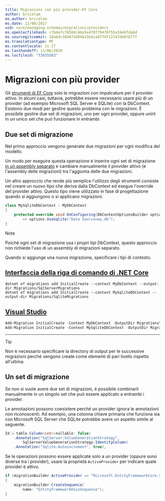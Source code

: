 ```yaml
---
title: Migrazioni con più provider-EF Core
author: bricelam
ms.author: bricelam
ms.date: 11/08/2017
uid: core/managing-schemas/migrations/providers
ms.openlocfilehash: c764a7c7858dc46a5e478f79476f55a34e0fdabd
ms.sourcegitcommit: 18ab4c349473d94b15b4ca977df12147db07b77f
ms.translationtype: MT
ms.contentlocale: it-IT
ms.lasthandoff: 11/06/2019
ms.locfileid: "73655583"
---
```

# <a name="migrations-with-multiple-providers"></a>Migrazioni con più provider

Gli [strumenti di EF Core][1] solo le migrazioni con impalcature per il provider attivo. In alcuni casi, tuttavia, potrebbe essere necessario usare più di un provider (ad esempio Microsoft SQL Server e SQLite) con la DbContext. Esistono due modi per gestire questo problema con le migrazioni. È possibile gestire due set di migrazioni, uno per ogni provider, oppure unirli in un unico set che può funzionare in entrambi.

## <a name="two-migration-sets"></a>Due set di migrazione

Nel primo approccio vengono generate due migrazioni per ogni modifica del modello.

Un modo per eseguire questa operazione è inserire ogni set di migrazione [in un assembly separato][2] e cambiare manualmente il provider attivo (e l'assembly delle migrazioni) tra l'aggiunta delle due migrazioni.

Un altro approccio che rende più semplice l'utilizzo degli strumenti consiste nel creare un nuovo tipo che deriva dalla DbContext ed esegue l'override del provider attivo. Questo tipo viene utilizzato in fase di progettazione quando si aggiungono o si applicano migrazioni.

``` csharp
class MySqliteDbContext : MyDbContext
{
    protected override void OnConfiguring(DbContextOptionsBuilder options)
        => options.UseSqlite("Data Source=my.db");
}
```

> [!NOTE]
> Poiché ogni set di migrazione usa i propri tipi DbContext, questo approccio non richiede l'uso di un assembly di migrazioni separato.

Quando si aggiunge una nuova migrazione, specificare i tipi di contesto.

## <a name="net-core-clitabdotnet-core-cli"></a>[Interfaccia della riga di comando di .NET Core](#tab/dotnet-core-cli)

``` Console
dotnet ef migrations add InitialCreate --context MyDbContext --output-dir Migrations/SqlServerMigrations
dotnet ef migrations add InitialCreate --context MySqliteDbContext --output-dir Migrations/SqliteMigrations
```

## <a name="visual-studiotabvs"></a>[Visual Studio](#tab/vs)

``` powershell
Add-Migration InitialCreate -Context MyDbContext -OutputDir Migrations\SqlServerMigrations
Add-Migration InitialCreate -Context MySqliteDbContext -OutputDir Migrations\SqliteMigrations
```

***

> [!TIP]
> Non è necessario specificare la directory di output per le successive migrazioni perché vengono create come elementi di pari livello rispetto all'ultima.

## <a name="one-migration-set"></a>Un set di migrazione

Se non si vuole avere due set di migrazioni, è possibile combinarli manualmente in un singolo set che può essere applicato a entrambi i provider.

Le annotazioni possono coesistere perché un provider ignora le annotazioni non riconoscenti. Ad esempio, una colonna chiave primaria che funziona sia con Microsoft SQL Server che SQLite potrebbe avere un aspetto simile al seguente.

``` csharp
Id = table.Column<int>(nullable: false)
    .Annotation("SqlServer:ValueGenerationStrategy",
        SqlServerValueGenerationStrategy.IdentityColumn)
    .Annotation("Sqlite:Autoincrement", true),
```

Se le operazioni possono essere applicate solo a un provider (oppure sono diverse tra i provider), usare la proprietà `ActiveProvider` per indicare quale provider è attivo.

``` csharp
if (migrationBuilder.ActiveProvider == "Microsoft.EntityFrameworkCore.SqlServer")
{
    migrationBuilder.CreateSequence(
        name: "EntityFrameworkHiLoSequence");
}
```

  [1]: ../../miscellaneous/cli/index.md
  [2]: projects.md
